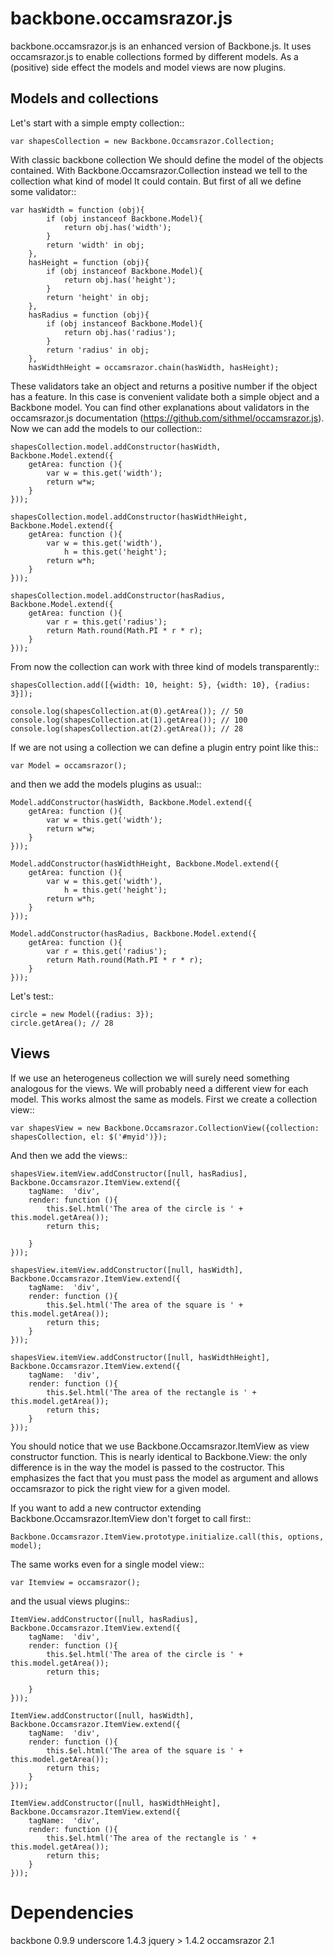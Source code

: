 backbone.occamsrazor.js
=======================

backbone.occamsrazor.js is an enhanced version of Backbone.js. It uses occamsrazor.js to enable collections formed by different models.
As a (positive) side effect the models and model views are now plugins.


Models and collections
----------------------
Let's start with a simple empty collection::

    var shapesCollection = new Backbone.Occamsrazor.Collection;

With classic backbone collection We should define the model of the objects contained.
With Backbone.Occamsrazor.Collection instead we tell to the collection what kind of model It could contain. But first of all we define some validator::

    var hasWidth = function (obj){
            if (obj instanceof Backbone.Model){
                return obj.has('width');
            }
            return 'width' in obj;
        },
        hasHeight = function (obj){
            if (obj instanceof Backbone.Model){
                return obj.has('height');
            }
            return 'height' in obj;
        },
        hasRadius = function (obj){
            if (obj instanceof Backbone.Model){
                return obj.has('radius');
            }
            return 'radius' in obj;
        },
        hasWidthHeight = occamsrazor.chain(hasWidth, hasHeight);

These validators take an object and returns a positive number if the object has a feature. 
In this case is convenient validate both a simple object and a Backbone model.
You can find other explanations about validators in the occamsrazor.js documentation (https://github.com/sithmel/occamsrazor.js).
Now we can add the models to our collection::

    shapesCollection.model.addConstructor(hasWidth, Backbone.Model.extend({
        getArea: function (){
            var w = this.get('width');
            return w*w;
        }
    }));

    shapesCollection.model.addConstructor(hasWidthHeight, Backbone.Model.extend({
        getArea: function (){
            var w = this.get('width'),
                h = this.get('height');
            return w*h;
        }
    }));

    shapesCollection.model.addConstructor(hasRadius, Backbone.Model.extend({
        getArea: function (){
            var r = this.get('radius');
            return Math.round(Math.PI * r * r);
        }
    }));

From now the collection can work with three kind of models transparently::

    shapesCollection.add([{width: 10, height: 5}, {width: 10}, {radius: 3}]);
    
    console.log(shapesCollection.at(0).getArea()); // 50
    console.log(shapesCollection.at(1).getArea()); // 100
    console.log(shapesCollection.at(2).getArea()); // 28
    
If we are not using a collection we can define a plugin entry point like this::

    var Model = occamsrazor();
    
and then we add the models plugins as usual::
    
    Model.addConstructor(hasWidth, Backbone.Model.extend({
        getArea: function (){
            var w = this.get('width');
            return w*w;
        }
    }));

    Model.addConstructor(hasWidthHeight, Backbone.Model.extend({
        getArea: function (){
            var w = this.get('width'),
                h = this.get('height');
            return w*h;
        }
    }));

    Model.addConstructor(hasRadius, Backbone.Model.extend({
        getArea: function (){
            var r = this.get('radius');
            return Math.round(Math.PI * r * r);
        }
    }));

Let's test::

    circle = new Model({radius: 3});
    circle.getArea(); // 28
    
Views
-----
If we use an heterogeneus collection we will surely need something analogous for the views.
We will probably need a different view for each model. This works almost the same as models. First we create a collection view::

    var shapesView = new Backbone.Occamsrazor.CollectionView({collection: shapesCollection, el: $('#myid')});

And then we add the views::

    shapesView.itemView.addConstructor([null, hasRadius], Backbone.Occamsrazor.ItemView.extend({
        tagName:  'div',
        render: function (){
            this.$el.html('The area of the circle is ' + this.model.getArea());
            return this;
            
        }
    }));

    shapesView.itemView.addConstructor([null, hasWidth], Backbone.Occamsrazor.ItemView.extend({
        tagName:  'div',
        render: function (){
            this.$el.html('The area of the square is ' + this.model.getArea());
            return this;
        }
    }));

    shapesView.itemView.addConstructor([null, hasWidthHeight], Backbone.Occamsrazor.ItemView.extend({
        tagName:  'div',
        render: function (){
            this.$el.html('The area of the rectangle is ' + this.model.getArea());
            return this;
        }
    }));

You should notice that we use Backbone.Occamsrazor.ItemView as view constructor function. This is nearly identical to Backbone.View: the only difference is in the way the model is passed to the costructor.
This emphasizes the fact that you must pass the model as argument and allows occamsrazor to pick the right view for a given model.

If you want to add a new contructor extending Backbone.Occamsrazor.ItemView don't forget to call first::

    Backbone.Occamsrazor.ItemView.prototype.initialize.call(this, options, model);

The same works even for a single model view::

    var Itemview = occamsrazor();
    
and the usual views plugins::

    ItemView.addConstructor([null, hasRadius], Backbone.Occamsrazor.ItemView.extend({
        tagName:  'div',
        render: function (){
            this.$el.html('The area of the circle is ' + this.model.getArea());
            return this;
            
        }
    }));

    ItemView.addConstructor([null, hasWidth], Backbone.Occamsrazor.ItemView.extend({
        tagName:  'div',
        render: function (){
            this.$el.html('The area of the square is ' + this.model.getArea());
            return this;
        }
    }));

    ItemView.addConstructor([null, hasWidthHeight], Backbone.Occamsrazor.ItemView.extend({
        tagName:  'div',
        render: function (){
            this.$el.html('The area of the rectangle is ' + this.model.getArea());
            return this;
        }
    }));
    
    
    
Dependencies
============
backbone 0.9.9
underscore 1.4.3
jquery > 1.4.2
occamsrazor 2.1


